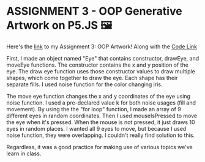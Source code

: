 # **ASSIGNMENT 3 - OOP Generative Artwork on P5.JS** 🖼️ #
Here's the [link](https://editor.p5js.org/batoxpr/full/DvB2S-6Gv) to my Assignment 3: OOP Artwork! 
Along with the [Code Link](https://editor.p5js.org/batoxpr/sketches/DvB2S-6Gv)

First, I made an object named "Eye" that contains constructor, drawEye, and moveEye functions. The constructor contains the x and y position of the eye. 
The draw eye function uses those constructor values to draw multiple shapes, which come together to draw the eye. 
Each shape has their separate fills. I used noise function for the color changing iris.

The move eye function changes the x and y coordinates of the eye using noise function. I used a pre-declared value k for both noise usages (fill and movement).
By using the the "for loop" function, I made an array of 9 different eyes in random coordinates. Then I used mouseIsPressed to move the eye when it's pressed. When the mouse is not pressed, it just draws 10 eyes in random places. I wanted all 9 eyes to move, but because I used noise function, they were overlapping. I couldn't really find solution to this. 

Regardless, it was a good practice for making use of various topics we've learn in class.
